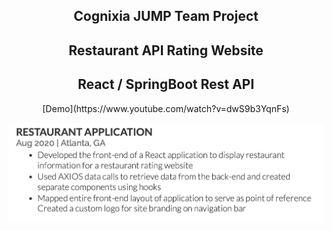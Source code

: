 
<center>
        <h2> Cognixia JUMP Team Project</h2>
        <h2> Restaurant API Rating Website</h2>
        <h2> React / SpringBoot Rest API</h2>
        [Demo](https://www.youtube.com/watch?v=dwS9b3YqnFs)
</center>







<!-- [Link](url) and  -->

![Image](images/restaurant-app-screenshot.png)




